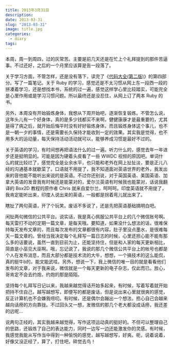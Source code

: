 ```yaml
---
title: 2013年3月31日
description:
date: 2013-03-31
slug: "2013-03-31"
image: title.jpg
categories:
  - diary
tags:
---
```


本周，周一到周四，过的灰常苦。主要是前几天还是在忙上个礼拜提到的那件苦逼事。不过还好，之后的一个月里应该算是告一段落了。

关于学习方面，不管怎样，还是没有落下，读完了《[代码大全(第二版)](https://book.douban.com/subject/1477390/)》的第四部分。写了一篇笔记。关于 Ruby 的学习，感觉还是不太习惯从网上东一段西一段的拼凑着学习，还是想找本书，系统的过一遍，感觉这样学心里比较踏实，可能完全是心里作用或是学习习惯问题。所以最终还是没忍住，从网上订了两本 Ruby 的书。

另外，本周没有开始锻炼身体，我想从下周开始吧，逐渐恢复锻炼。不管怎么说，这年头儿有一个好身体，真的是多少钱都买不来啊，健健康康才是最重要的，尤其是得了病之后，就开始后悔平时没有好好锻炼身体，而且锻炼身体这个事儿，也不是一朝一夕的事情，还是需要长久保持才能收到一定的效果。其实我是觉得，也不用多大的运动量，每天保持活动活动就可以，能够养成习惯是最好不过的。

关于英语的学习，有时间想再把语法什么的过一遍。听力什么的，感觉去年一年进步还是挺明显的。可能是因为硬着头皮看了一些 WWDC 视频的原因吧。单词什么的就比较烂了，感觉完全是业余水平，也只能和老外在网上扯扯淡，要是正儿八经的沟通基本就歇菜了。口语就不用提了，我不知道面对英语世界的老外，我发出来的音他能不能听出来说的是英语。不过你还别说，对于英国英语、美国英语、加拿大英语的发音我有时候还是能蒙对的，爱尔兰英语有时候我也能蒙对，话说我翻译的 Box2D 教程的原作者 Chris 就来自爱尔兰，呵呵呵。印度英语就不用提了，我肯定能听出来，印度人说出来的英语，一般都是拐着弯儿就出来了。

瞎扯了两句英语，开了个玩笑。废话不多说了，还是先把英语基础搞明白吧。

闲扯两句微信的公共平台。说实话，我是真心佩服公共平台上的几个微信账号啊。每天雷打不动的定期一篇文章，是每天哦。要知道，如果没什么想法的话，很难保持每天发布文章的，而且每次发布的文章都很有内容。肚子里没点墨水，是很难每天一篇文章的。曾经当我决定每个礼拜写一篇日志的时候，心里还担心能不能有那么多的话要说，虽然一直到目前为止，还能坚持住，但是和人家的每天更新相比，简直是小巫见大巫啊。哦，忘记说了，我说的那几个微信公共平台上的帐号也都是个人在发布消息，而且大部分都是技术流的大牛，想想，一个搞技术的这么能侃，真的挺牛b的，能文能武哇。另外，想说一下，我上微信的唯一目的就是看看他们发布的文章，对于我来说，微信就是一个每天更新的电子杂志，仅此而已。放心，哥肯定不会去约炮，约炮的那是陌陌。

坚持每个礼拜写日记以来，我越来越觉得话开始多起来，有时候，写着写着就开始把持不住自己，越写越想写，即便写的都是废话，但是说出来心里就很爽的感觉，反正计算机也不会嫌我唠叨。有时候，还是偶尔会蹦出一个想法，担心自己会越来越向话痨的方向靠拢。不过回头又一想，发微信的那几个老大都没成话痨，我还差的远呢...

说两句正经的，其实我越来越觉得，写作这项运动真的挺好的。不但可以整理自己的思路，还锻炼了自己的表达能力，同时一边写一边还能激发你的灵感。有时候，我感觉我能从写作当中得到一种愉悦的感觉，越写越想写，好爽。呃，说着说着，好像又没正经了，算了，打住吧，碎觉去鸟！
    
